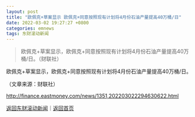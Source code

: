 ```yaml
---
layout: post
title: "欧佩克+草案显示 欧佩克+同意按照现有计划将4月份石油产量提高40万桶/日"
date: 2022-03-02 19:27:27 +0800
categories: emnews
tags: 东财滚动新闻
---
```

> 欧佩克+草案显示，欧佩克+同意按照现有计划将4月份石油产量提高40万桶/日。（财联社）

<p>欧佩克+草案显示，欧佩克+同意按照现有计划将4月份石油产量提高40万桶/日。</p><p class="em_media">（文章来源：财联社）</p>

<http://finance.eastmoney.com/news/1351,202203022294630622.html>

[返回东财滚动新闻](//finews.withounder.com/emnews/)｜[返回首页](//finews.withounder.com/)